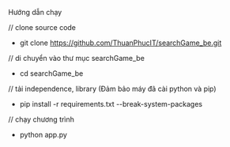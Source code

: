 Hướng dẫn chạy

// clone source code
- git clone https://github.com/ThuanPhucIT/searchGame_be.git

// di chuyển vào thư mục searchGame_be
- cd searchGame_be

// tải independence, library (Đảm bảo máy đã cài python và pip)
- pip install -r requirements.txt --break-system-packages

// chạy chương trình
- python app.py
